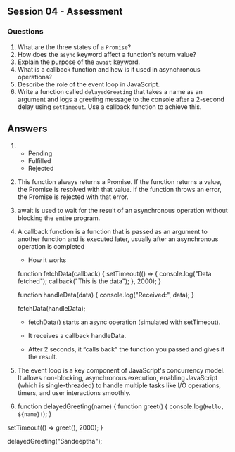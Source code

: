 ## Session 04 - Assessment

### Questions

1. What are the three states of a `Promise`?
2. How does the `async` keyword affect a function's return value?
3. Explain the purpose of the `await` keyword.
4. What is a callback function and how is it used in asynchronous operations?
5. Describe the role of the event loop in JavaScript.
6. Write a function called `delayedGreeting` that takes a name as an argument and logs a greeting message to the console after a 2-second delay using `setTimeout`. Use a callback function to achieve this.

## Answers

1. - Pending
   - Fulfilled
   - Rejected

2. This function always returns a Promise. If the function returns a value, the Promise is resolved with that value. If the function throws an error, the Promise is rejected with that error.

3. await is used to wait for the result of an asynchronous operation without blocking the entire program.

4. A callback function is a function that is passed as an argument to another function and is executed later, usually after an asynchronous operation is completed

    - How it works

    function fetchData(callback) {
    setTimeout(() => {
    console.log("Data fetched");
    callback("This is the data");
    }, 2000);
   }

   function handleData(data) {
   console.log("Received:", data);
   }

   fetchData(handleData);

   - fetchData() starts an async operation (simulated with setTimeout).

   - It receives a callback handleData.

   - After 2 seconds, it “calls back” the function you passed and gives it the result.

5. The event loop is a key component of JavaScript's concurrency model. It allows non-blocking, asynchronous execution, enabling JavaScript (which is single-threaded) to handle multiple tasks like I/O operations, timers, and user interactions smoothly.

6. function delayedGreeting(name) {
  function greet() {
    console.log(`Hello, ${name}!`);
  }

  setTimeout(() => greet(), 2000); 
}

delayedGreeting("Sandeeptha");





